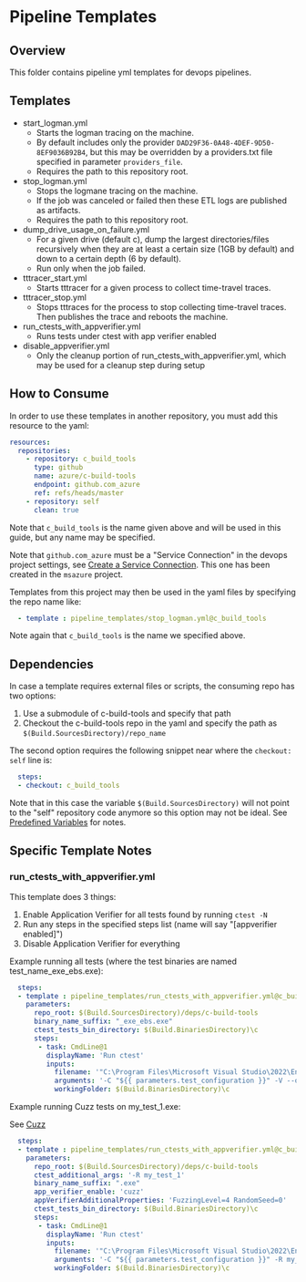 # Pipeline Templates

## Overview

This folder contains pipeline yml templates for devops pipelines.

## Templates

- start_logman.yml
  - Starts the logman tracing on the machine.
  - By default includes only the provider `DAD29F36-0A48-4DEF-9D50-8EF9036B92B4`, but this may be overridden by a providers.txt file specified in parameter `providers_file`.
  - Requires the path to this repository root.
- stop_logman.yml
  - Stops the logmane tracing on the machine.
  - If the job was canceled or failed then these ETL logs are published as artifacts.
  - Requires the path to this repository root.
- dump_drive_usage_on_failure.yml
  - For a given drive (default c), dump the largest directories/files recursively when they are at least a certain size (1GB by default) and down to a certain depth (6 by default).
  - Run only when the job failed.
- tttracer_start.yml
  - Starts tttracer for a given process to collect time-travel traces.
- tttracer_stop.yml
  - Stops tttraces for the process to stop collecting time-travel traces. Then publishes the trace and reboots the machine.
- run_ctests_with_appverifier.yml
  - Runs tests under ctest with app verifier enabled
- disable_appverifier.yml
  - Only the cleanup portion of run_ctests_with_appverifier.yml, which may be used for a cleanup step during setup

## How to Consume

In order to use these templates in another repository, you must add this resource to the yaml:

```yaml
resources:
  repositories:
    - repository: c_build_tools
      type: github
      name: azure/c-build-tools
      endpoint: github.com_azure
      ref: refs/heads/master
    - repository: self
      clean: true
```

Note that `c_build_tools` is the name given above and will be used in this guide, but any name may be specified.

Note that `github.com_azure` must be a "Service Connection" in the devops project settings, see [Create a Service Connection](https://learn.microsoft.com/en-us/azure/devops/pipelines/library/service-endpoints?view=azure-devops&tabs=yaml#create-a-service-connection).
This one has been created in the `msazure` project.

Templates from this project may then be used in the yaml files by specifying the repo name like:

```yaml
  - template : pipeline_templates/stop_logman.yml@c_build_tools
```

Note again that `c_build_tools` is the name we specified above.

## Dependencies

In case a template requires external files or scripts, the consuming repo has two options:

1. Use a submodule of c-build-tools and specify that path
2. Checkout the c-build-tools repo in the yaml and specify the path as `$(Build.SourcesDirectory)/repo_name`

The second option requires the following snippet near where the `checkout: self` line is:

```yaml
  steps:
  - checkout: c_build_tools
```

Note that in this case the variable `$(Build.SourcesDirectory)` will not point to the "self" repository code anymore so this option may not be ideal.
See [Predefined Variables](https://learn.microsoft.com/en-us/azure/devops/pipelines/build/variables?view=azure-devops&tabs=yaml) for notes.

## Specific Template Notes

### run_ctests_with_appverifier.yml

This template does 3 things:
1. Enable Application Verifier for all tests found by running `ctest -N`
2. Run any steps in the specified steps list (name will say "[appverifier enabled]")
3. Disable Application Verifier for everything

Example running all tests (where the test binaries are named test_name_exe_ebs.exe):

```yaml
  steps:
  - template : pipeline_templates/run_ctests_with_appverifier.yml@c_build_tools
    parameters:
      repo_root: $(Build.SourcesDirectory)/deps/c-build-tools
      binary_name_suffix: "_exe_ebs.exe"
      ctest_tests_bin_directory: $(Build.BinariesDirectory)\c
      steps:
       - task: CmdLine@1
         displayName: 'Run ctest'
         inputs:
           filename: '"C:\Program Files\Microsoft Visual Studio\2022\Enterprise\Common7\IDE\CommonExtensions\Microsoft\CMake\CMake\bin\ctest.exe"'
           arguments: '-C "${{ parameters.test_configuration }}" -V --output-on-failure --no-tests=error -j $(NUMBER_OF_PROCESSORS)'
           workingFolder: $(Build.BinariesDirectory)\c
```

Example running Cuzz tests on my_test_1.exe:

See [Cuzz](https://learn.microsoft.com/en-us/windows-hardware/drivers/devtest/application-verifier-tests-within-application-verifier#cuzz)

```yaml
  steps:
  - template : pipeline_templates/run_ctests_with_appverifier.yml@c_build_tools
    parameters:
      repo_root: $(Build.SourcesDirectory)/deps/c-build-tools
      ctest_additional_args: '-R my_test_1'
      binary_name_suffix: ".exe"
      app_verifier_enable: 'cuzz'
      appVerifierAdditionalProperties: 'FuzzingLevel=4 RandomSeed=0'
      ctest_tests_bin_directory: $(Build.BinariesDirectory)\c
      steps:
       - task: CmdLine@1
         displayName: 'Run ctest'
         inputs:
           filename: '"C:\Program Files\Microsoft Visual Studio\2022\Enterprise\Common7\IDE\CommonExtensions\Microsoft\CMake\CMake\bin\ctest.exe"'
           arguments: '-C "${{ parameters.test_configuration }}" -R my_test_1 -V --output-on-failure --no-tests=error -j $(NUMBER_OF_PROCESSORS)'
           workingFolder: $(Build.BinariesDirectory)\c
```
